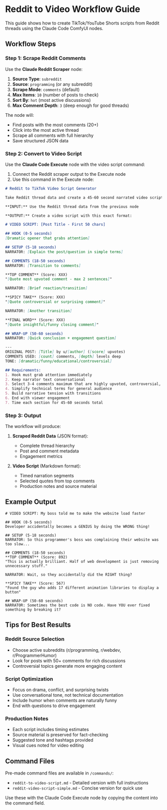 # Reddit to Video Workflow Guide

This guide shows how to create TikTok/YouTube Shorts scripts from Reddit threads using the Claude Code ComfyUI nodes.

## Workflow Steps

### Step 1: Scrape Reddit Comments

Use the **Claude Reddit Scraper** node:

1. **Source Type**: `subreddit` 
2. **Source**: `programming` (or any subreddit)
3. **Scrape Mode**: `comments` (default)
4. **Max Items**: `10` (number of posts to check)
5. **Sort By**: `hot` (most active discussions)
6. **Max Comment Depth**: `3` (deep enough for good threads)

The node will:
- Find posts with the most comments (20+)
- Click into the most active thread
- Scrape all comments with full hierarchy
- Save structured JSON data

### Step 2: Convert to Video Script

Use the **Claude Code Execute** node with the video script command:

1. Connect the Reddit scraper output to the Execute node
2. Use this command in the Execute node:

```markdown
# Reddit to TikTok Video Script Generator

Take Reddit thread data and create a 45-60 second narrated video script for TikTok/YouTube Shorts.

**INPUT:** Use the Reddit thread data from the previous node

**OUTPUT:** Create a video script with this exact format:

# VIDEO SCRIPT: [Post Title - First 50 chars]

## HOOK (0-5 seconds)
[Dramatic opener that grabs attention]

## SETUP (5-18 seconds)  
NARRATOR: [Explain the post/question in simple terms]

## COMMENTS (18-50 seconds)
NARRATOR: [Transition to comments]

**TOP COMMENT** (Score: XXX)
"[Quote most upvoted comment - max 2 sentences]"

NARRATOR: [Brief reaction/transition]

**SPICY TAKE** (Score: XXX)  
"[Quote controversial or surprising comment]"

NARRATOR: [Another transition]

**FINAL WORD** (Score: XXX)
"[Quote insightful/funny closing comment]"

## WRAP-UP (50-60 seconds)
NARRATOR: [Quick conclusion + engagement question]

---
ORIGINAL POST: [Title] by u/[author] ([score] upvotes)
COMMENTS USED: [count] comments, [depth] levels deep
TONE: [dramatic/funny/educational/controversial]

## Requirements:
1. Hook must grab attention immediately
2. Keep narrator text conversational 
3. Select 3-4 comments maximum that are highly upvoted, controversial, or funny
4. Simplify technical terms for general audience
5. Build narrative tension with transitions
6. End with viewer engagement
7. Time each section for 45-60 seconds total
```

### Step 3: Output

The workflow will produce:

1. **Scraped Reddit Data** (JSON format):
   - Complete thread hierarchy
   - Post and comment metadata
   - Engagement metrics

2. **Video Script** (Markdown format):
   - Timed narration segments
   - Selected quotes from top comments
   - Production notes and source material

## Example Output

```
# VIDEO SCRIPT: My boss told me to make the website load faster

## HOOK (0-5 seconds)
Developer accidentally becomes a GENIUS by doing the WRONG thing!

## SETUP (5-18 seconds)  
NARRATOR: So this programmer's boss was complaining their website was too slow...

## COMMENTS (18-50 seconds)
**TOP COMMENT** (Score: 892)
"This is actually brilliant. Half of web development is just removing unnecessary stuff."

NARRATOR: Wait, so they accidentally did the RIGHT thing?

**SPICY TAKE** (Score: 567)  
"Found the guy who adds 17 different animation libraries to display a button"

## WRAP-UP (50-60 seconds)
NARRATOR: Sometimes the best code is NO code. Have YOU ever fixed something by breaking it?
```

## Tips for Best Results

### Reddit Source Selection
- Choose active subreddits (r/programming, r/webdev, r/ProgrammerHumor)
- Look for posts with 50+ comments for rich discussions
- Controversial topics generate more engaging content

### Script Optimization
- Focus on drama, conflict, and surprising twists
- Use conversational tone, not technical documentation
- Include humor when comments are naturally funny
- End with questions to drive engagement

### Production Notes
- Each script includes timing estimates
- Source material is preserved for fact-checking
- Suggested tone and hashtags provided
- Visual cues noted for video editing

## Command Files

Pre-made command files are available in `/commands/`:
- `reddit-to-video-script.md` - Detailed version with full instructions
- `reddit-video-script-simple.md` - Concise version for quick use

Use these with the Claude Code Execute node by copying the content into the command field.